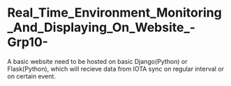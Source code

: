# Real_Time_Environment_Monitoring_And_Displaying_On_Website_-Grp10-
A basic website need to be hosted on basic Django(Python) or Flask(Python), which will recieve data from IOTA sync on regular interval or on certain event. 
